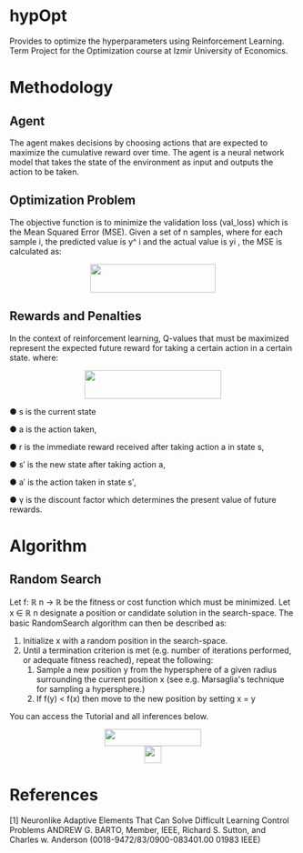 # hypOpt
Provides to optimize the hyperparameters using Reinforcement Learning. Term Project for the Optimization course  at Izmir University of Economics.

# Methodology
## Agent
The agent makes decisions by choosing actions that are expected to maximize the cumulative reward over time. The agent is a neural network model that takes the state of the environment as input and outputs the action to be taken.

## Optimization Problem
The objective function is to minimize the validation loss (val_loss) which is the Mean Squared Error (MSE). Given a set of n samples, where for each sample i, the predicted value is y^ i and the actual value is yi , the MSE is calculated as:

<a name="logo"/>
<div align="center">
<a href="https://github.com/AlicanAKCA/hypOpt" target="_blank">
<img src="https://github.com/AlicanAKCA/hypOpt/assets/27694294/ee26d1c6-ee81-42ab-802c-1015555a1e32" alt="" width="220" height="50"></img>
</a>
</div>

## Rewards and Penalties 
In the context of reinforcement learning, Q-values that must be maximized represent the expected future reward for taking a certain action in a certain state. where:

<a name="logo"/>
<div align="center">
<a href="https://github.com/AlicanAKCA/hypOpt" target="_blank">
<img src="https://github.com/AlicanAKCA/hypOpt/assets/27694294/a3643bec-6cf8-48a2-ab23-15879fe0e1d9" alt="" width="240" height="50"></img>
</a>
</div>




<p>● s is the current state <br>

<p>● a is the action taken,<br>

<p>● r is the immediate reward received after taking action a in state s,<br>

<p>● s′ is the new state after taking action a,<br>

<p>● a′ is the action taken in state s′,<br>

<p>● γ is the discount factor which determines the present value of future rewards.<br>

# Algorithm
## Random Search
Let f: ℝ
n
 → ℝ be the fitness or cost function which must be minimized. Let x ∈ ℝ
n
 designate a position or
candidate solution in the search-space. The basic RandomSearch algorithm can then be described as:
1. Initialize x with a random position in the search-space.
2. Until a termination criterion is met (e.g. number of iterations performed, or adequate fitness reached),
repeat the following:
    1. Sample a new position y from the hypersphere of a given radius surrounding the current
    position x (see e.g. Marsaglia's technique for sampling a hypersphere.)
    2. If f(y) < f(x) then move to the new position by setting x = y


You can access the Tutorial and all inferences below.

<a name="logo"/>
<div align="center">
<a href="https://colab.research.google.com/drive/11AM-_-yduAoIiw_wqqQ9jMgnTw4a2sJY?usp=sharing" target="_blank">
<img src="https://colab.research.google.com/assets/colab-badge.svg" alt="" width="170" height="30"></img>
</a>
</div>

<a name="logo"/>
<div align="center">
<a href="https://drive.google.com/file/d/1HhJZrQsWBLVTelCYu_RCwY07xX1MTTRT/view?usp=sharing" target="_blank">
<img src="https://upload.wikimedia.org/wikipedia/commons/thumb/1/12/Google_Drive_icon_%282020%29.svg/1147px-Google_Drive_icon_%282020%29.svg.png" alt="" width="30" height="30"></img>
</a>
</div>


# References

[1] Neuronlike Adaptive Elements That Can Solve Difficult Learning Control Problems ANDREW G.
BARTO, Member, IEEE, Richard S. Sutton, and Charles w. Anderson (0018-9472/83/0900-083401.00 01983
IEEE)
